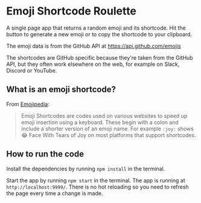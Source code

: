 # Emoji Shortcode Roulette

A single page app that returns a random emoji and its shortcode. Hit the button to generate a new emoji or to copy the shortcode to your clipboard.

The emoji data is from the GitHub API at https://api.github.com/emojis

The shortcodes are GitHub specific because they're taken from the GitHub API, but they often work elsewhere on the web, for example on Slack, Discord or YouTube.

## What is an emoji shortcode?

From [Emojipedia](https://emojipedia.org/shortcodes/):

> Emoji Shortcodes are codes used on various websites to speed up emoji insertion using a keyboard. These begin with a colon and include a shorter version of an emoji name. For example `:joy:` shows 😂 Face With Tears of Joy on most platforms that support shortcodes.

## How to run the code

Install the dependencies by running `npm install` in the terminal.

Start the app by running `npm start` in the terminal. The app is running at `http://localhost:9999/`. There is no hot reloading so you need to refresh the page every time a change is made.